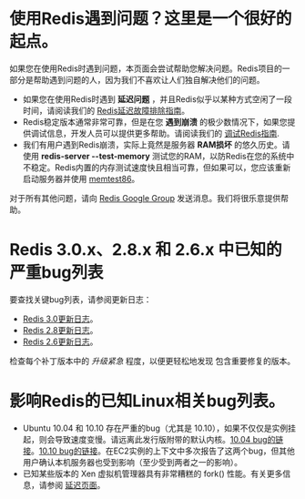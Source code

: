 使用Redis遇到问题？这里是一个很好的起点。
===

如果您在使用Redis时遇到问题，本页面会尝试帮助您解决问题。Redis项目的一部分是帮助遇到问题的人，因为我们不喜欢让人们独自解决他们的问题。

* 如果您在使用Redis时遇到 **延迟问题** ，并且Redis似乎以某种方式空闲了一段时间，请阅读我们的 [Redis延迟故障排除指南](/topics/latency.md)。
* Redis稳定版本通常非常可靠，但是在您 **遇到崩溃** 的极少数情况下，如果您提供调试信息，开发人员可以提供更多帮助。请阅读我们的 [调试Redis指南](/topics/debugging.md).
* 我们有用户遇到Redis崩溃，实际上竟然是服务器 **RAM损坏** 的悠久历史。请使用 **redis-server --test-memory** 测试您的RAM，以防Redis在您的系统中不稳定。Redis内置的内存测试速度快且相当可靠，但如果可以，您应该重新启动服务器并使用 [memtest86](http://memtest86.com)。

对于所有其他问题，请向 [Redis Google Group](http://groups.google.com/group/redis-db) 发送消息。我们将很乐意提供帮助。

Redis 3.0.x、2.8.x 和 2.6.x 中已知的严重bug列表
===

要查找关键bug列表，请参阅更新日志：

* [Redis 3.0更新日志](https://raw.githubusercontent.com/redis/redis/3.0/00-RELEASENOTES)。
* [Redis 2.8更新日志](https://raw.githubusercontent.com/redis/redis/2.8/00-RELEASENOTES)。
* [Redis 2.6更新日志](https://raw.githubusercontent.com/redis/redis/2.6/00-RELEASENOTES)。

检查每个补丁版本中的 *升级紧急* 程度，以便更轻松地发现
包含重要修复的版本。

影响Redis的已知Linux相关bug列表。
===

* Ubuntu 10.04 和 10.10 存在严重的bug（尤其是 10.10），如果不仅仅是实例挂起，则会导致速度变慢。请远离此发行版附带的默认内核。[10.04 bug的链接](https://blog.librato.com/posts/2011/5/16/ec2-users-should-be-cautious-when-booting-ubuntu-1004-amis)。[10.10 bug的链接](https://bugs.launchpad.net/ubuntu/+source/linux/+bug/666211)。在EC2实例的上下文中多次报告了这两个bug，但其他用户确认本机服务器也受到影响（至少受到两者之一的影响）。
* 已知某些版本的 Xen 虚拟机管理器具有非常糟糕的 fork() 性能。有关更多信息，请参阅 [延迟页面](/topics/latency.md)。
